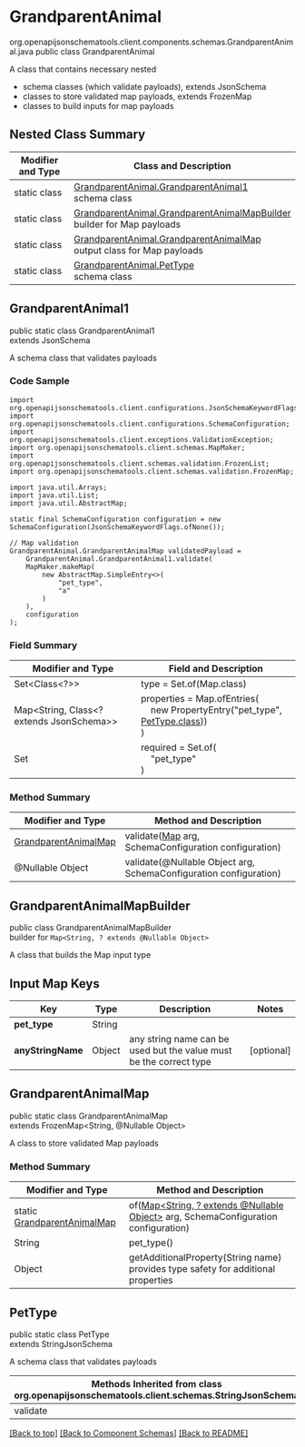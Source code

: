 # GrandparentAnimal
org.openapijsonschematools.client.components.schemas.GrandparentAnimal.java
public class GrandparentAnimal

A class that contains necessary nested
- schema classes (which validate payloads), extends JsonSchema
- classes to store validated map payloads, extends FrozenMap
- classes to build inputs for map payloads

## Nested Class Summary
| Modifier and Type | Class and Description |
| ----------------- | ---------------------- |
| static class | [GrandparentAnimal.GrandparentAnimal1](#grandparentanimal1)<br> schema class |
| static class | [GrandparentAnimal.GrandparentAnimalMapBuilder](#grandparentanimalmapbuilder)<br> builder for Map payloads |
| static class | [GrandparentAnimal.GrandparentAnimalMap](#grandparentanimalmap)<br> output class for Map payloads |
| static class | [GrandparentAnimal.PetType](#pettype)<br> schema class |

## GrandparentAnimal1
public static class GrandparentAnimal1<br>
extends JsonSchema

A schema class that validates payloads

### Code Sample
```
import org.openapijsonschematools.client.configurations.JsonSchemaKeywordFlags;
import org.openapijsonschematools.client.configurations.SchemaConfiguration;
import org.openapijsonschematools.client.exceptions.ValidationException;
import org.openapijsonschematools.client.schemas.MapMaker;
import org.openapijsonschematools.client.schemas.validation.FrozenList;
import org.openapijsonschematools.client.schemas.validation.FrozenMap;

import java.util.Arrays;
import java.util.List;
import java.util.AbstractMap;

static final SchemaConfiguration configuration = new SchemaConfiguration(JsonSchemaKeywordFlags.ofNone());

// Map validation
GrandparentAnimal.GrandparentAnimalMap validatedPayload =
    GrandparentAnimal.GrandparentAnimal1.validate(
    MapMaker.makeMap(
        new AbstractMap.SimpleEntry<>(
            "pet_type",
            "a"
        )
    ),
    configuration
);
```

### Field Summary
| Modifier and Type | Field and Description |
| ----------------- | ---------------------- |
| Set<Class<?>> | type = Set.of(Map.class) |
| Map<String, Class<? extends JsonSchema>> | properties = Map.ofEntries(<br>&nbsp;&nbsp;&nbsp;&nbsp;new PropertyEntry("pet_type", [PetType.class](#pettype)))<br>)<br> |
| Set<String> | required = Set.of(<br>&nbsp;&nbsp;&nbsp;&nbsp;"pet_type"<br>)<br> |

### Method Summary
| Modifier and Type | Method and Description |
| ----------------- | ---------------------- |
| [GrandparentAnimalMap](#grandparentanimalmap) | validate([Map<?, ?>](#grandparentanimalmapbuilder) arg, SchemaConfiguration configuration) |
| @Nullable Object | validate(@Nullable Object arg, SchemaConfiguration configuration) |
## GrandparentAnimalMapBuilder
public class GrandparentAnimalMapBuilder<br>
builder for `Map<String, ? extends @Nullable Object>`

A class that builds the Map input type

## Input Map Keys
| Key | Type |  Description | Notes |
| --- | ---- | ------------ | ----- |
| **pet_type** | String |  | |
| **anyStringName** | Object | any string name can be used but the value must be the correct type | [optional] |

## GrandparentAnimalMap
public static class GrandparentAnimalMap<br>
extends FrozenMap<String, @Nullable Object>

A class to store validated Map payloads

### Method Summary
| Modifier and Type | Method and Description |
| ----------------- | ---------------------- |
| static [GrandparentAnimalMap](#grandparentanimalmap) | of([Map<String, ? extends @Nullable Object>](#grandparentanimalmapbuilder) arg, SchemaConfiguration configuration) |
| String | pet_type()<br> |
| Object | getAdditionalProperty(String name)<br>provides type safety for additional properties |

## PetType
public static class PetType<br>
extends StringJsonSchema

A schema class that validates payloads

| Methods Inherited from class org.openapijsonschematools.client.schemas.StringJsonSchema |
| ------------------------------------------------------------------ |
| validate                                                           |

[[Back to top]](#top) [[Back to Component Schemas]](../../../README.md#Component-Schemas) [[Back to README]](../../../README.md)
